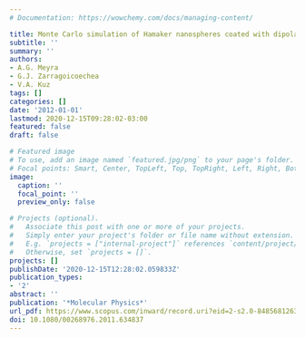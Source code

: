 ```yaml
---
# Documentation: https://wowchemy.com/docs/managing-content/

title: Monte Carlo simulation of Hamaker nanospheres coated with dipolar particles
subtitle: ''
summary: ''
authors:
- A.G. Meyra
- G.J. Zarragoicoechea
- V.A. Kuz
tags: []
categories: []
date: '2012-01-01'
lastmod: 2020-12-15T09:28:02-03:00
featured: false
draft: false

# Featured image
# To use, add an image named `featured.jpg/png` to your page's folder.
# Focal points: Smart, Center, TopLeft, Top, TopRight, Left, Right, BottomLeft, Bottom, BottomRight.
image:
  caption: ''
  focal_point: ''
  preview_only: false

# Projects (optional).
#   Associate this post with one or more of your projects.
#   Simply enter your project's folder or file name without extension.
#   E.g. `projects = ["internal-project"]` references `content/project/deep-learning/index.md`.
#   Otherwise, set `projects = []`.
projects: []
publishDate: '2020-12-15T12:28:02.059833Z'
publication_types:
- '2'
abstract: ''
publication: '*Molecular Physics*'
url_pdf: https://www.scopus.com/inward/record.uri?eid=2-s2.0-84856812636&doi=10.1080%2f00268976.2011.634837&partnerID=40&md5=7e3f871586f6263eafb7ee1db64343c3
doi: 10.1080/00268976.2011.634837
---
```

